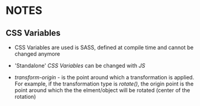 # NOTES


## CSS Variables

* CSS Variables are used is SASS, defined at compile time and
cannot be changed anymore

* 'Standalone' _CSS Variables_ can be changed with *JS*
* *transform-origin* - is the point around which a transformation is applied. 
For example, if the transformation type is _rotate()_, the origin point is the point around which 
the the elment/object will be rotated (center of the rotation)

